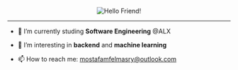<p align="center"><img alt="Hello Friend!" src="https://readme-typing-svg.herokuapp.com?font=Fira+Code&weight=800&size=30&pause=1000&color=559FFF&width=435&lines=Hello+Friend!" /></p>

<hr/>

- 🔭 I’m currently studing **Software Engineering** @ALX

- 🌱 I’m interesting in **backend** and **machine learning**

- 📫 How to reach me: mostafamfelmasry@outlook.com
